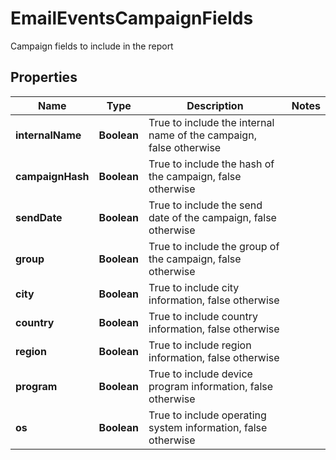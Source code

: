 

# EmailEventsCampaignFields

Campaign fields to include in the report

## Properties

| Name | Type | Description | Notes |
|------------ | ------------- | ------------- | -------------|
|**internalName** | **Boolean** | True to include the internal name of the campaign, false otherwise |  |
|**campaignHash** | **Boolean** | True to include the hash of the campaign, false otherwise |  |
|**sendDate** | **Boolean** | True to include the send date of the campaign, false otherwise |  |
|**group** | **Boolean** | True to include the group of the campaign, false otherwise |  |
|**city** | **Boolean** | True to include city information, false otherwise |  |
|**country** | **Boolean** | True to include country information, false otherwise |  |
|**region** | **Boolean** | True to include region information, false otherwise |  |
|**program** | **Boolean** | True to include device program information, false otherwise |  |
|**os** | **Boolean** | True to include operating system information, false otherwise |  |



